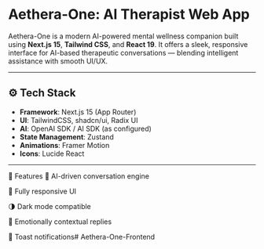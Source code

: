# Aethera-One: AI Therapist Web App

Aethera-One is a modern AI-powered mental wellness companion built using **Next.js 15**, **Tailwind CSS**, and **React 19**. It offers a sleek, responsive interface for AI-based therapeutic conversations — blending intelligent assistance with smooth UI/UX.

---

## ⚙️ Tech Stack

- **Framework**: Next.js 15 (App Router)
- **UI**: TailwindCSS, shadcn/ui, Radix UI
- **AI**: OpenAI SDK / AI SDK (as configured)
- **State Management**: Zustand
- **Animations**: Framer Motion
- **Icons**: Lucide React

---

📸 Features
🎯 AI-driven conversation engine

🎨 Fully responsive UI

🌗 Dark mode compatible

🧠 Emotionally contextual replies

🔔 Toast notifications# Aethera-One-Frontend

